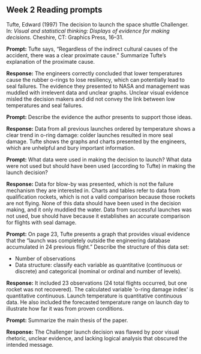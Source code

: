 
## Week 2 Reading prompts

Tufte, Edward (1997) The decision to launch the space shuttle
Challenger. In: *Visual and statistical thinking: Displays of evidence
for making decisions.* Cheshire, CT: Graphics Press, 16–31.

**Prompt:** Tufte says, “Regardless of the indirect cultural causes of
the accident, there was a clear proximate cause.” Summarize Tufte’s
explanation of the proximate cause.

**Response:** The engineers correctly concluded that lower temperatures cause the rubber o-rings to lose resiliency, which can potentially lead to seal failures. The evidence they presented to NASA and management was muddled with irrelevent data and unclear graphs. Unclear visual evidence misled the decision makers and did not convey the link between low temperatures and seal failures.

**Prompt:** Describe the evidence the author presents to support those
ideas.

**Response:** Data from all previous launches ordered by temperature shows a clear trend in o-ring damage: colder launches resulted in more seal  damage. Tufte shows the graphs and charts presented by the engineers, which are unhelpful and bury important information.

**Prompt:** What data were used in making the decision to launch? What
data were not used but should have been used (according to Tufte) in
making the launch decision?

**Response:** Data for blow-by was presented, which is not the failure mechanism they are interested in. Charts and tables refer to data from qualification rockets, which is not a valid comparison because those rockets are not flying. None of this data should have been used in the decision making, and it only muddied the water. Data from successful launches was not used, bue should have because it establishes an accurate comparison for flights with seal damage.

**Prompt:** On page 23, Tufte presents a graph that provides visual
evidence that the “launch was completely outside the engineering
database accumulated in 24 previous flight.” Describe the structure of
this data set:

  - Number of observations
  - Data structure: classify each variable as quantitative (continuous
    or discrete) and categorical (nominal or ordinal and number of
    levels).

**Response:** It included 23 observations (24 total flights occurred, but one rocket was not recovered). The calculated variable 'o-ring damage index' is quantitative continuous. Launch temperature is quantitative continuous data. He also included the forecasted temperature range on launch day to illustrate how far it was from proven conditions.

**Prompt:** Summarize the main thesis of the paper.

**Response:** The Challenger launch decision was flawed by poor visual rhetoric, unclear evidence, and lacking logical analysis that obscured the intended message.